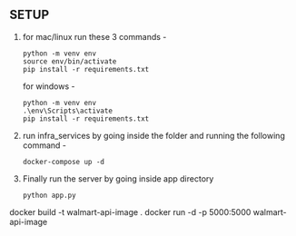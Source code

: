 ## SETUP
1. for mac/linux run these 3 commands - 
    ```
    python -m venv env
    source env/bin/activate
    pip install -r requirements.txt
    ```

    for windows - 
    ```
    python -m venv env
    .\env\Scripts\activate
    pip install -r requirements.txt
    ```
    
2. run infra_services by going inside the folder and running the following command - 
    ```
    docker-compose up -d
    ```

3. Finally run the server by going inside app directory
    ```
    python app.py
    ```


docker build -t walmart-api-image .
docker run -d -p 5000:5000 walmart-api-image